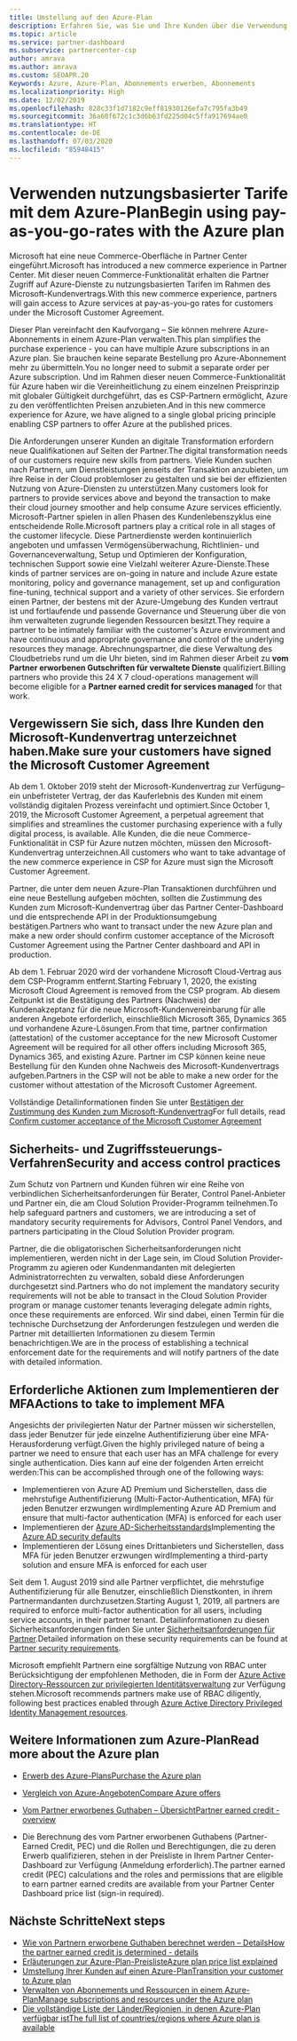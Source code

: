 ```yaml
---
title: Umstellung auf den Azure-Plan
description: Erfahren Sie, was Sie und Ihre Kunden über die Verwendung des Azure-Plans mit nutzungsbasierter Bezahlung wissen müssen, einschließlich der ersten Schritte und Sicherheitsmaßnahmen.
ms.topic: article
ms.service: partner-dashboard
ms.subservice: partnercenter-csp
author: amrava
ms.author: amrava
ms.custom: SEOAPR.20
Keywords: Azure, Azure-Plan, Abonnements erwerben, Abonnements
ms.localizationpriority: High
ms.date: 12/02/2019
ms.openlocfilehash: 828c33f1d7182c9eff81930126efa7c795fa3b49
ms.sourcegitcommit: 36a60f672c1c3d6b63fd225d04c5ffa917694ae0
ms.translationtype: HT
ms.contentlocale: de-DE
ms.lasthandoff: 07/03/2020
ms.locfileid: "85948415"
---
```

# <a name="begin-using-pay-as-you-go-rates-with-the-azure-plan"></a><span data-ttu-id="635f3-104">Verwenden nutzungsbasierter Tarife mit dem Azure-Plan</span><span class="sxs-lookup"><span data-stu-id="635f3-104">Begin using pay-as-you-go-rates with the Azure plan</span></span>

<span data-ttu-id="635f3-105">Microsoft hat eine neue Commerce-Oberfläche in Partner Center eingeführt.</span><span class="sxs-lookup"><span data-stu-id="635f3-105">Microsoft has introduced a new commerce experience in Partner Center.</span></span>  <span data-ttu-id="635f3-106">Mit dieser neuen Commerce-Funktionalität erhalten die Partner Zugriff auf Azure-Dienste zu nutzungsbasierten Tarifen im Rahmen des Microsoft-Kundenvertrags.</span><span class="sxs-lookup"><span data-stu-id="635f3-106">With this new commerce experience, partners will gain access to Azure services at pay-as-you-go rates for customers under the Microsoft Customer Agreement.</span></span>

<span data-ttu-id="635f3-107">Dieser Plan vereinfacht den Kaufvorgang – Sie können mehrere Azure-Abonnements in einem Azure-Plan verwalten.</span><span class="sxs-lookup"><span data-stu-id="635f3-107">This plan simplifies the purchase experience - you can have multiple Azure subscriptions in an Azure plan.</span></span> <span data-ttu-id="635f3-108">Sie brauchen keine separate Bestellung pro Azure-Abonnement mehr zu übermitteln.</span><span class="sxs-lookup"><span data-stu-id="635f3-108">You no longer need to submit a separate order per Azure subscription.</span></span> <span data-ttu-id="635f3-109">Und im Rahmen dieser neuen Commerce-Funktionalität für Azure haben wir die Vereinheitlichung zu einem einzelnen Preisprinzip mit globaler Gültigkeit durchgeführt, das es CSP-Partnern ermöglicht, Azure zu den veröffentlichten Preisen anzubieten.</span><span class="sxs-lookup"><span data-stu-id="635f3-109">And in this new commerce experience for Azure, we have aligned to a single global pricing principle enabling CSP partners to offer Azure at the published prices.</span></span>

<span data-ttu-id="635f3-110">Die Anforderungen unserer Kunden an digitale Transformation erfordern neue Qualifikationen auf Seiten der Partner.</span><span class="sxs-lookup"><span data-stu-id="635f3-110">The digital transformation needs of our customers require new skills from partners.</span></span> <span data-ttu-id="635f3-111">Viele Kunden suchen nach Partnern, um Dienstleistungen jenseits der Transaktion anzubieten, um ihre Reise in der Cloud problemloser zu gestalten und sie bei der effizienten Nutzung von Azure-Diensten zu unterstützen.</span><span class="sxs-lookup"><span data-stu-id="635f3-111">Many customers look for partners to provide services above and beyond the transaction to make their cloud journey smoother and help consume Azure services efficiently.</span></span> <span data-ttu-id="635f3-112">Microsoft-Partner spielen in allen Phasen des Kundenlebenszyklus eine entscheidende Rolle.</span><span class="sxs-lookup"><span data-stu-id="635f3-112">Microsoft partners play a critical role in all stages of the customer lifecycle.</span></span> <span data-ttu-id="635f3-113">Diese Partnerdienste werden kontinuierlich angeboten und umfassen Vermögensüberwachung, Richtlinien- und Governanceverwaltung, Setup und Optimieren der Konfiguration, technischen Support sowie eine Vielzahl weiterer Azure-Dienste.</span><span class="sxs-lookup"><span data-stu-id="635f3-113">These kinds of partner services are on-going in nature and include Azure estate monitoring, policy and governance management, set up and configuration fine-tuning, technical support and a variety of other services.</span></span> <span data-ttu-id="635f3-114">Sie erfordern einen Partner, der bestens mit der Azure-Umgebung des Kunden vertraut ist und fortlaufende und passende Governance und Steuerung über die von ihm verwalteten zugrunde liegenden Ressourcen besitzt.</span><span class="sxs-lookup"><span data-stu-id="635f3-114">They require a partner to be intimately familiar with the customer's Azure environment and have continuous and appropriate governance and control of the underlying resources they manage.</span></span> <span data-ttu-id="635f3-115">Abrechnungspartner, die diese Verwaltung des Cloudbetriebs rund um die Uhr bieten, sind im Rahmen dieser Arbeit zu **vom Partner erworbenen Gutschriften für verwaltete Dienste** qualifiziert.</span><span class="sxs-lookup"><span data-stu-id="635f3-115">Billing partners who provide this 24 X 7 cloud-operations management will become eligible for a **Partner earned credit for services managed** for that work.</span></span>

## <a name="make-sure-your-customers-have-signed-the-microsoft-customer-agreement"></a><span data-ttu-id="635f3-116">Vergewissern Sie sich, dass Ihre Kunden den Microsoft-Kundenvertrag unterzeichnet haben.</span><span class="sxs-lookup"><span data-stu-id="635f3-116">Make sure your customers have signed the Microsoft Customer Agreement</span></span>

<span data-ttu-id="635f3-117">Ab dem 1. Oktober 2019 steht der Microsoft-Kundenvertrag zur Verfügung– ein unbefristeter Vertrag, der das Kauferlebnis des Kunden mit einem vollständig digitalen Prozess vereinfacht und optimiert.</span><span class="sxs-lookup"><span data-stu-id="635f3-117">Since October 1, 2019, the Microsoft Customer Agreement, a perpetual agreement that simplifies and streamlines the customer purchasing experience with a fully digital process, is available.</span></span> <span data-ttu-id="635f3-118">Alle Kunden, die die neue Commerce-Funktionalität in CSP für Azure nutzen möchten, müssen den Microsoft-Kundenvertrag unterzeichnen.</span><span class="sxs-lookup"><span data-stu-id="635f3-118">All customers who want to take advantage of the new commerce experience in CSP for Azure must sign the Microsoft Customer Agreement.</span></span>

<span data-ttu-id="635f3-119">Partner, die unter dem neuen Azure-Plan Transaktionen durchführen und eine neue Bestellung aufgeben möchten, sollten die Zustimmung des Kunden zum Microsoft-Kundenvertrag über das Partner Center-Dashboard und die entsprechende API in der Produktionsumgebung bestätigen.</span><span class="sxs-lookup"><span data-stu-id="635f3-119">Partners who want to transact under the new Azure plan and make a new order should confirm customer acceptance of the Microsoft Customer Agreement using the Partner Center dashboard and API in production.</span></span>

<span data-ttu-id="635f3-120">Ab dem 1. Februar 2020 wird der vorhandene Microsoft Cloud-Vertrag aus dem CSP-Programm entfernt.</span><span class="sxs-lookup"><span data-stu-id="635f3-120">Starting February 1, 2020, the existing Microsoft Cloud Agreement is removed from the CSP program.</span></span> <span data-ttu-id="635f3-121">Ab diesem Zeitpunkt ist die Bestätigung des Partners (Nachweis) der Kundenakzeptanz für die neue Microsoft-Kundenvereinbarung für alle anderen Angebote erforderlich, einschließlich Microsoft 365, Dynamics 365 und vorhandene Azure-Lösungen.</span><span class="sxs-lookup"><span data-stu-id="635f3-121">From that time, partner confirmation (attestation) of the customer acceptance for the new Microsoft Customer Agreement will be required for all other offers including Microsoft 365, Dynamics 365, and existing Azure.</span></span> <span data-ttu-id="635f3-122">Partner im CSP können keine neue Bestellung für den Kunden ohne Nachweis des Microsoft-Kundenvertrags aufgeben.</span><span class="sxs-lookup"><span data-stu-id="635f3-122">Partners in the CSP will not be able to make a new order for the customer without attestation of the Microsoft Customer Agreement.</span></span>

<span data-ttu-id="635f3-123">Vollständige Detailinformationen finden Sie unter [Bestätigen der Zustimmung des Kunden zum Microsoft-Kundenvertrag](confirm-customer-agreement.md)</span><span class="sxs-lookup"><span data-stu-id="635f3-123">For full details, read [Confirm customer acceptance of the Microsoft Customer Agreement](confirm-customer-agreement.md)</span></span>

## <a name="security-and-access-control-practices"></a><span data-ttu-id="635f3-124">Sicherheits- und Zugriffssteuerungs-Verfahren</span><span class="sxs-lookup"><span data-stu-id="635f3-124">Security and access control practices</span></span>

<span data-ttu-id="635f3-125">Zum Schutz von Partnern und Kunden führen wir eine Reihe von verbindlichen Sicherheitsanforderungen für Berater, Control Panel-Anbieter und Partner ein, die am Cloud Solution Provider-Programm teilnehmen.</span><span class="sxs-lookup"><span data-stu-id="635f3-125">To help safeguard partners and customers, we are introducing a set of mandatory security requirements for Advisors, Control Panel Vendors, and partners participating in the Cloud Solution Provider program.</span></span>

<span data-ttu-id="635f3-126">Partner, die die obligatorischen Sicherheitsanforderungen nicht implementieren, werden nicht in der Lage sein, im Cloud Solution Provider-Programm zu agieren oder Kundenmandanten mit delegierten Administratorrechten zu verwalten, sobald diese Anforderungen durchgesetzt sind.</span><span class="sxs-lookup"><span data-stu-id="635f3-126">Partners who do not implement the mandatory security requirements will not be able to transact in the Cloud Solution Provider program or manage customer tenants leveraging delegate admin rights, once these requirements are enforced.</span></span> <span data-ttu-id="635f3-127">Wir sind dabei, einen Termin für die technische Durchsetzung der Anforderungen festzulegen und werden die Partner mit detaillierten Informationen zu diesem Termin benachrichtigen.</span><span class="sxs-lookup"><span data-stu-id="635f3-127">We are in the process of establishing a technical enforcement date for the requirements and will notify partners of the date with detailed information.</span></span>

## <a name="actions-to-take-to-implement-mfa"></a><span data-ttu-id="635f3-128">Erforderliche Aktionen zum Implementieren der MFA</span><span class="sxs-lookup"><span data-stu-id="635f3-128">Actions to take to implement MFA</span></span>

<span data-ttu-id="635f3-129">Angesichts der privilegierten Natur der Partner müssen wir sicherstellen, dass jeder Benutzer für jede einzelne Authentifizierung über eine MFA-Herausforderung verfügt.</span><span class="sxs-lookup"><span data-stu-id="635f3-129">Given the highly privileged nature of being a partner we need to ensure that each user has an MFA challenge for every single authentication.</span></span> <span data-ttu-id="635f3-130">Dies kann auf eine der folgenden Arten erreicht werden:</span><span class="sxs-lookup"><span data-stu-id="635f3-130">This can be accomplished through one of the following ways:</span></span>

- <span data-ttu-id="635f3-131">Implementieren von Azure AD Premium und Sicherstellen, dass die mehrstufige Authentifizierung (Multi-Factor-Authentication, MFA) für jeden Benutzer erzwungen wird</span><span class="sxs-lookup"><span data-stu-id="635f3-131">Implementing Azure AD Premium and ensure that multi-factor authentication (MFA) is enforced for each user</span></span>
- <span data-ttu-id="635f3-132">Implementieren der [Azure AD-Sicherheitsstandards](https://docs.microsoft.com/azure/active-directory/conditional-access/concept-conditional-access-security-defaults)</span><span class="sxs-lookup"><span data-stu-id="635f3-132">Implementing the [Azure AD security defaults](https://docs.microsoft.com/azure/active-directory/conditional-access/concept-conditional-access-security-defaults)</span></span>
- <span data-ttu-id="635f3-133">Implementieren der Lösung eines Drittanbieters und Sicherstellen, dass MFA für jeden Benutzer erzwungen wird</span><span class="sxs-lookup"><span data-stu-id="635f3-133">Implementing a third-party solution and ensure MFA is enforced for each user</span></span>

<span data-ttu-id="635f3-134">Seit dem 1. August 2019 sind alle Partner verpflichtet, die mehrstufige Authentifizierung für alle Benutzer, einschließlich Dienstkonten, in ihrem Partnermandanten durchzusetzen.</span><span class="sxs-lookup"><span data-stu-id="635f3-134">Starting August 1, 2019, all partners are required to enforce multi-factor authentication for all users, including service accounts, in their partner tenant.</span></span> <span data-ttu-id="635f3-135">Detailinformationen zu diesen Sicherheitsanforderungen finden Sie unter [Sicherheitsanforderungen für Partner](https://docs.microsoft.com/partner-center/partner-security-requirements).</span><span class="sxs-lookup"><span data-stu-id="635f3-135">Detailed information on these security requirements can be found at [Partner security requirements](https://docs.microsoft.com/partner-center/partner-security-requirements).</span></span>

<span data-ttu-id="635f3-136">Microsoft empfiehlt Partnern eine sorgfältige Nutzung von RBAC unter Berücksichtigung der empfohlenen Methoden, die in Form der [Azure Active Directory-Ressourcen zur privilegierten Identitätsverwaltung](https://docs.microsoft.com/azure/active-directory/privileged-identity-management/pim-configure) zur Verfügung stehen.</span><span class="sxs-lookup"><span data-stu-id="635f3-136">Microsoft recommends partners make use of RBAC diligently, following best practices enabled through [Azure Active Directory Privileged Identity Management resources](https://docs.microsoft.com/azure/active-directory/privileged-identity-management/pim-configure).</span></span>

## <a name="read-more-about-the-azure-plan"></a><span data-ttu-id="635f3-137">Weitere Informationen zum Azure-Plan</span><span class="sxs-lookup"><span data-stu-id="635f3-137">Read more about the Azure plan</span></span>

- [<span data-ttu-id="635f3-138">Erwerb des Azure-Plans</span><span class="sxs-lookup"><span data-stu-id="635f3-138">Purchase the Azure plan</span></span>](purchase-azure-plan.md)

- [<span data-ttu-id="635f3-139">Vergleich von Azure-Angeboten</span><span class="sxs-lookup"><span data-stu-id="635f3-139">Compare Azure offers</span></span>](compare-azure-offers.md)

- [<span data-ttu-id="635f3-140">Vom Partner erworbenes Guthaben – Übersicht</span><span class="sxs-lookup"><span data-stu-id="635f3-140">Partner earned credit - overview</span></span>](partner-earned-credit.md)

- <span data-ttu-id="635f3-141">Die Berechnung des vom Partner erworbenen Guthabens (Partner-Earned Credit, PEC) und die Rollen und Berechtigungen, die zu deren Erwerb qualifizieren, stehen in der Preisliste in Ihrem Partner Center-Dashboard zur Verfügung (Anmeldung erforderlich).</span><span class="sxs-lookup"><span data-stu-id="635f3-141">The partner earned credit (PEC) calculations and the roles and permissions that are eligible to earn partner earned credits are available from your Partner Center Dashboard price list (sign-in required).</span></span>

## <a name="next-steps"></a><span data-ttu-id="635f3-142">Nächste Schritte</span><span class="sxs-lookup"><span data-stu-id="635f3-142">Next steps</span></span> 

- [<span data-ttu-id="635f3-143">Wie von Partnern erworbene Guthaben berechnet werden – Details</span><span class="sxs-lookup"><span data-stu-id="635f3-143">How the partner earned credit is determined - details</span></span>](partner-earned-credit-explanation.md)
- [<span data-ttu-id="635f3-144">Erläuterungen zur Azure-Plan-Preisliste</span><span class="sxs-lookup"><span data-stu-id="635f3-144">Azure plan price list explained</span></span>](azure-plan-price-list.md)
- [<span data-ttu-id="635f3-145">Umstellung Ihrer Kunden auf einen Azure-Plan</span><span class="sxs-lookup"><span data-stu-id="635f3-145">Transition your customer to Azure plan</span></span>](azure-plan-transition.md)
- [<span data-ttu-id="635f3-146">Verwalten von Abonnements und Ressourcen in einem Azure-Plan</span><span class="sxs-lookup"><span data-stu-id="635f3-146">Manage subscriptions and resources under the Azure plan</span></span>](azure-plan-manage.md)
- [<span data-ttu-id="635f3-147">Die vollständige Liste der Länder/Regionien, in denen Azure-Plan verfügbar ist</span><span class="sxs-lookup"><span data-stu-id="635f3-147">The full list of countries/regions where Azure plan is available</span></span>](https://query.prod.cms.rt.microsoft.com/cms/api/am/binary/RE3QN0x)
